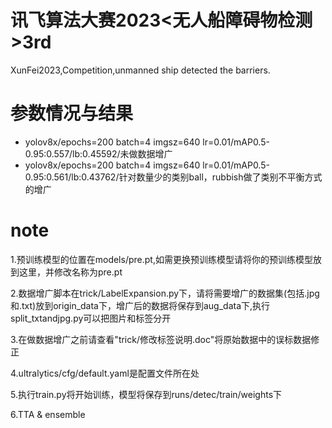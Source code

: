 # 讯飞算法大赛2023<无人船障碍物检测>3rd
XunFei2023,Competition,unmanned ship detected the barriers.

# 参数情况与结果
- yolov8x/epochs=200 batch=4 imgsz=640 lr=0.01/mAP0.5-0.95:0.557/lb:0.45592/未做数据增广
- yolov8x/epochs=200 batch=4 imgsz=640 lr=0.01/mAP0.5-0.95:0.561/lb:0.43762/针对数量少的类别ball，rubbish做了类别不平衡方式的增广

# note
1.预训练模型的位置在models/pre.pt,如需更换预训练模型请将你的预训练模型放到这里，并修改名称为pre.pt

2.数据增广脚本在trick/LabelExpansion.py下，请将需要增广的数据集(包括.jpg和.txt)放到origin_data下，增广后的数据将保存到aug_data下,执行split_txtandjpg.py可以把图片和标签分开

3.在做数据增广之前请查看"trick/修改标签说明.doc"将原始数据中的误标数据修正

4.ultralytics/cfg/default.yaml是配置文件所在处

5.执行train.py将开始训练，模型将保存到runs/detec/train/weights下

6.TTA & ensemble
